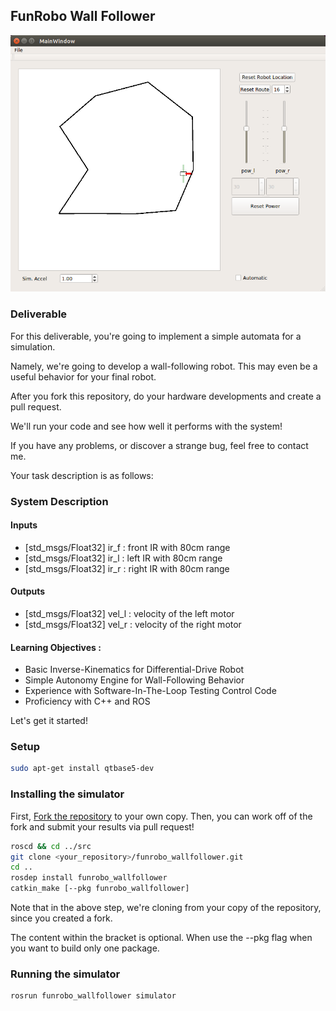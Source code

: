 ## FunRobo Wall Follower

![Demo](images/demo.png)

### Deliverable

For this deliverable, you're going to implement a simple automata for a simulation.

Namely, we're going to develop a wall-following robot. This may even be a useful behavior for your final robot.

After you fork this repository, do your hardware developments and create a pull request.

We'll run your code and see how well it performs with the system!

If you have any problems, or discover a strange bug, feel free to contact me.

Your task description is as follows:

### System Description

#### Inputs

- [std_msgs/Float32] ir_f : front IR with 80cm range
- [std_msgs/Float32] ir_l : left IR with 80cm range
- [std_msgs/Float32] ir_r : right IR with 80cm range

#### Outputs

- [std_msgs/Float32] vel_l : velocity of the left motor
- [std_msgs/Float32] vel_r : velocity of the right motor

#### Learning Objectives :

- Basic Inverse-Kinematics for Differential-Drive Robot
- Simple Autonomy Engine for Wall-Following Behavior
- Experience with Software-In-The-Loop Testing Control Code
- Proficiency with C++ and ROS

Let's get it started!

### Setup

```bash
sudo apt-get install qtbase5-dev
```


### Installing the simulator

First, [Fork the repository](https://help.github.com/articles/fork-a-repo/) to your own copy.
Then, you can work off of the fork and submit your results via pull request!

```bash
roscd && cd ../src
git clone <your_repository>/funrobo_wallfollower.git 
cd ..
rosdep install funrobo_wallfollower
catkin_make [--pkg funrobo_wallfollower]
```

Note that in the above step, we're cloning from your copy of the repository, since you created a fork.

The content within the bracket is optional. When use the --pkg flag when you want to build only one package.

### Running the simulator

```bash
rosrun funrobo_wallfollower simulator
```
